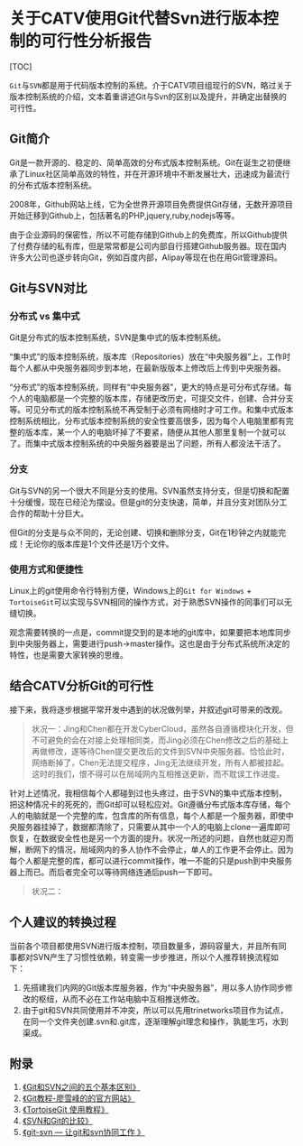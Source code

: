 # 关于CATV使用Git代替Svn进行版本控制的可行性分析报告


[TOC]


`Git`与`SVN`都是用于代码版本控制的系统。介于CATV项目组现行的SVN，略过关于版本控制系统的介绍，文本着重讲述Git与Svn的区别以及提升，并确定出替换的可行性。

## Git简介

Git是一款开源的、稳定的、简单高效的分布式版本控制系统。Git在诞生之初便继承了Linux社区简单高效的特性，并在开源环境中不断发展壮大，迅速成为最流行的分布式版本控制系统。

2008年，Github网站上线，它为全世界开源项目免费提供Git存储，无数开源项目开始迁移到Github上，包括著名的PHP,jquery,ruby,nodejs等等。

由于企业源码的保密性，所以不可能存储到Github上的免费库，所以Github提供了付费存储的私有库，但是常常都是公司内部自行搭建Github服务器。现在国内许多大公司也逐步转向Git，例如百度内部，Alipay等现在也在用Git管理源码。

## Git与SVN对比

### 分布式 vs 集中式
Git是分布式的版本控制系统，SVN是集中式的版本控制系统。

“集中式”的版本控制系统，版本库（Repositories）放在“中央服务器”上，工作时每个人都从中央服务器同步到本地，在最新版版本上修改后上传到中央服务器。

“分布式”的版本控制系统，同样有“中央服务器”，更大的特点是可分布式存储。每个人的电脑都是一个完整的版本库，存储更改历史，可提交文件，创建、合并分支等。可见分布式的版本控制系统不再受制于必须有网络时才可工作。和集中式版本控制系统相比，分布式版本控制系统的安全性要高很多，因为每个人电脑里都有完整的版本库，某一个人的电脑坏掉了不要紧，随便从其他人那里复制一个就可以了。而集中式版本控制系统的中央服务器要是出了问题，所有人都没法干活了。

### 分支

Git与SVN的另一个很大不同是分支的使用。SVN虽然支持分支，但是切换和配置十分缓慢，现在已经沦为摆设。但是git的分支快速，简单，并且分支对团队分工合作的帮助十分巨大。

但Git的分支是与众不同的，无论创建、切换和删除分支，Git在1秒钟之内就能完成！无论你的版本库是1个文件还是1万个文件。

### 使用方式和便捷性

Linux上的git使用命令行特别方便，Windows上的`Git for Windows` + `TortoiseGit`可以实现与SVN相同的操作方式，对于熟悉SVN操作的同事们可以无缝切换。

观念需要转换的一点是，commit提交到的是本地的git库中，如果要把本地库同步到中央服务器上，需要进行push->master操作。这也是由于分布式系统所决定的特性，也是需要大家转换的思维。

## 结合CATV分析Git的可行性

接下来，我将逐步根据平常开发中遇到的状况做列举，并叙述git可带来的改观。

> 状况一：Jing和Chen都在开发CyberCloud，虽然各自遵循模块化开发，但不可避免的会在对接上处理相同类，而Jing必须在Chen修改之后的基础上再做修改，遂等待Chen提交更改后的文件到SVN中央服务器。恰恰此时，网络断掉了，Chen无法提交程序，Jing无法继续开发，所有人都被挂起。这时的我们，恨不得可以在局域网内互相推送更新，而不耽误工作进度。

针对上述情况，我相信每个人都碰到过也头疼过，由于SVN的集中式版本控制，把这种情况卡的死死的，而Git却可以轻松应对。Git遵循分布式版本库存储，每个人的电脑就是一个完整的库，包含库的所有信息，每个人都是一个服务器，即使中央服务器挂掉了，数据都清除了，只需要从其中一个人的电脑上clone一遍库即可恢复，在数据安全性也是另一个方面的提升。状况一所述的问题，自然也就迎刃而解，断网下的情况，局域网内的多人协作不会停止，单人的工作更不会停止。因为每个人都是完整的库，都可以进行commit操作，唯一不能的只是push到中央服务器上而已。而后者完全可以等待网络连通后push一下即可。

> 状况二：





## 个人建议的转换过程

当前各个项目都使用SVN进行版本控制，项目数量多，源码容量大，并且所有同事都对SVN产生了习惯性依赖，转变需一步步推进，所以个人推荐转换流程如下：

1. 先搭建我们内网的Git版本库服务器，作为“中央服务器”，用以多人协作同步修改的枢纽，从而不必在工作站电脑中互相推送修改。
2. 由于git和SVN共同使用并不冲突，所以可以先用trinetworks项目作为试点，在同一个文件夹创建.svn和.git库，逐渐理解git理念和操作，孰能生巧，水到渠成。


## 附录
1. [《Git和SVN之间的五个基本区别》](http://blog.jobbole.com/31444/)
2. [《Git教程-廖雪峰的的官方网站》](http://www.liaoxuefeng.com/wiki/0013739516305929606dd18361248578c67b8067c8c017b000)
3. [《TortoiseGit 使用教程》](http://blog.csdn.net/ethan_xue/article/details/7749639)
4. [《SVN和Git的比较》](http://blog.csdn.net/a117653909/article/details/8952183)
5. [《git-svn — 让git和svn协同工作 》](http://blog.chinaunix.net/uid-11639156-id-3077471.html)
